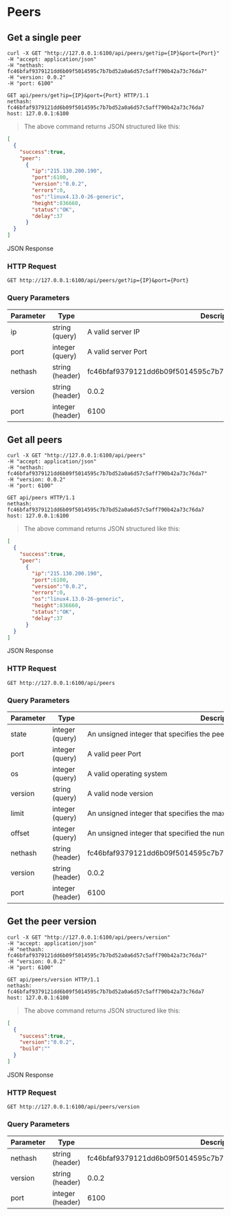 # Peers

## Get a single peer

```shell
curl -X GET "http://127.0.0.1:6100/api/peers/get?ip={IP}&port={Port}" 
-H "accept: application/json" 
-H "nethash: fc46bfaf9379121dd6b09f5014595c7b7bd52a0a6d57c5aff790b42a73c76da7" 
-H "version: 0.0.2" 
-H "port: 6100"
```

```http
GET api/peers/get?ip={IP}&port={Port} HTTP/1.1
nethash: fc46bfaf9379121dd6b09f5014595c7b7bd52a0a6d57c5aff790b42a73c76da7
host: 127.0.0.1:6100
```

> The above command returns JSON structured like this:

```json
[
  {
    "success":true,
    "peer":
      {
        "ip":"215.130.200.190",
        "port":6100,
        "version":"0.0.2",
        "errors":0,
        "os":"linux4.13.0-26-generic",
        "height":836660,
        "status":"OK",
        "delay":37
      }
  }
]
```

JSON Response

### HTTP Request

`GET http://127.0.0.1:6100/api/peers/get?ip={IP}&port={Port}`

### Query Parameters

Parameter | Type | Description
--------- | ------- | -----------
ip | string<br>(query) | A valid server IP
port | integer<br>(query) | A valid server Port
nethash | string<br>(header) | fc46bfaf9379121dd6b09f5014595c7b7bd52a0a6d57c5aff790b42a73c76da7
version | string<br>(header) | 0.0.2
port | integer<br>(header) | 6100

## Get all peers

```shell
curl -X GET "http://127.0.0.1:6100/api/peers" 
-H "accept: application/json" 
-H "nethash: fc46bfaf9379121dd6b09f5014595c7b7bd52a0a6d57c5aff790b42a73c76da7" 
-H "version: 0.0.2" 
-H "port: 6100"
```

```http
GET api/peers HTTP/1.1
nethash: fc46bfaf9379121dd6b09f5014595c7b7bd52a0a6d57c5aff790b42a73c76da7
host: 127.0.0.1:6100
```

> The above command returns JSON structured like this:

```json
[
  {
    "success":true,
    "peer":
      {
        "ip":"215.130.200.190",
        "port":6100,
        "version":"0.0.2",
        "errors":0,
        "os":"linux4.13.0-26-generic",
        "height":836660,
        "status":"OK",
        "delay":37
      }
  }
]
```

JSON Response

### HTTP Request

`GET http://127.0.0.1:6100/api/peers`

### Query Parameters

Parameter | Type | Description
--------- | ------- | -----------
state  | integer<br>(query) | An unsigned integer that specifies the peer state.
port | integer<br>(query) | A valid peer Port
os | integer<br>(query) | A valid operating system
version | string<br>(query) | A valid node version
limit | integer<br>(query) | An unsigned integer that specifies the maximum number of records
offset | integer<br>(query) | An unsigned integer that specified the number of records to skip
nethash | string<br>(header) | fc46bfaf9379121dd6b09f5014595c7b7bd52a0a6d57c5aff790b42a73c76da7
version | string<br>(header) | 0.0.2
port | integer<br>(header) | 6100

## Get the peer version

```shell
curl -X GET "http://127.0.0.1:6100/api/peers/version" 
-H "accept: application/json" 
-H "nethash: fc46bfaf9379121dd6b09f5014595c7b7bd52a0a6d57c5aff790b42a73c76da7" 
-H "version: 0.0.2" 
-H "port: 6100"
```

```http
GET api/peers/version HTTP/1.1
nethash: fc46bfaf9379121dd6b09f5014595c7b7bd52a0a6d57c5aff790b42a73c76da7
host: 127.0.0.1:6100
```

> The above command returns JSON structured like this:

```json
[
  {
    "success":true,
    "version":"0.0.2",
    "build":""
  }
]
```

JSON Response

### HTTP Request

`GET http://127.0.0.1:6100/api/peers/version`

### Query Parameters

Parameter | Type | Description
--------- | ------- | -----------
nethash | string<br>(header) | fc46bfaf9379121dd6b09f5014595c7b7bd52a0a6d57c5aff790b42a73c76da7
version | string<br>(header) | 0.0.2
port | integer<br>(header) | 6100
